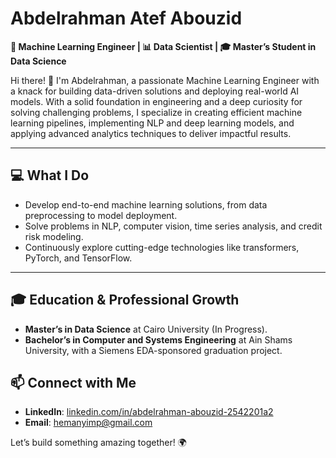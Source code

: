 # Abdelrahman Atef Abouzid  
**🚀 Machine Learning Engineer | 📊 Data Scientist | 🎓 Master’s Student in Data Science**  

Hi there! 👋 I'm Abdelrahman, a passionate Machine Learning Engineer with a knack for building data-driven solutions and deploying real-world AI models. With a solid foundation in engineering and a deep curiosity for solving challenging problems, I specialize in creating efficient machine learning pipelines, implementing NLP and deep learning models, and applying advanced analytics techniques to deliver impactful results.  

---

## 💻 What I Do  
- Develop end-to-end machine learning solutions, from data preprocessing to model deployment.  
- Solve problems in NLP, computer vision, time series analysis, and credit risk modeling.  
- Continuously explore cutting-edge technologies like transformers, PyTorch, and TensorFlow.  

---

## 🎓 Education & Professional Growth  
- **Master’s in Data Science** at Cairo University (In Progress).  
- **Bachelor’s in Computer and Systems Engineering** at Ain Shams University, with a Siemens EDA-sponsored graduation project.  


## 📫 Connect with Me  
- **LinkedIn**: [linkedin.com/in/abdelrahman-abouzid-2542201a2](https://www.linkedin.com/in/abdelrahman-abouzid-2542201a2/)  
- **Email**: [hemanyimp@gmail.com](mailto:hemanyimp@gmail.com)  

Let’s build something amazing together! 🌍  
